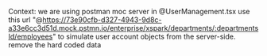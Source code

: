 Context: we are using postman moc server
in @UserManagement.tsx use this url "@https://73e90cfb-d327-4943-9d8c-a33e6cc3d51d.mock.pstmn.io/enterprise/xspark/departments/:departmentsId/employees"
to simulate user account objects from the server-side.
remove the hard coded data